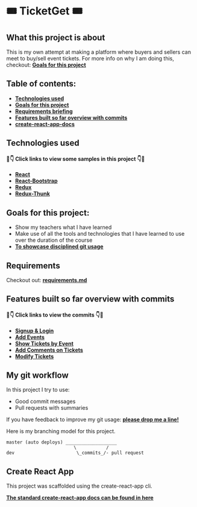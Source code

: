 # 🎟️ TicketGet 🎟️

## What this project is about
This is my own attempt at making a platform where buyers and sellers can meet to buy/sell event tickets. For more info on why I am doing this, checkout: **[Goals for this project](#goals-for-this-project)** 

## Table of contents: 
- **[Technologies used](#technologies-used)**
- **[Goals for this project](#goals-for-this-project)**
- **[Requirements briefing](#requirements)**
- **[Features built so far overview with commits](#features-built-so-far-overview-with-commits)**
- **[create-react-app-docs](#create-react-app)**

## Technologies used

#### 👀👇 Click links to view some samples in this project 👇👀

- **[React](./src/components/Events/EventContainer.js)**
- **[React-Bootstrap](./src/App.js)**  
- **[Redux](./src/reducers/index.js)**  
- **[Redux-Thunk](./src/actions/events.js)**
 

## Goals for this project:

- Show my teachers what I have learned 
- Make use of all the tools and technologies that I have learned to use over the duration of the course
- **[To showcase disciplined git usage](#my-git-workflow)**

## Requirements

Checkout out: **[requirements.md](./requirements.md)**

## Features built so far overview with commits

#### 👀👇 Click links to view the commits 👇👀

- **[Signup & Login](https://github.com/sneelagiri/ticketGet-client/commit/21d346ac2fab6fdace6d664155075ebd7044404a)**
- **[Add Events](https://github.com/sneelagiri/ticketGet-client/commit/ffaf444d538448f7f2a60cabd589e1a2a8b618d5)**
- **[Show Tickets by Event](https://github.com/sneelagiri/ticketGet-client/commit/0665f5259a627b4eceafc93df16c95a1eabbc431)**
- **[Add Comments on Tickets](https://github.com/sneelagiri/ticketGet-client/commit/103486bd73c7c5b110d28b3657fa52858e356b83)**
- **[Modify Tickets](https://github.com/sneelagiri/ticketGet-client/commit/698845b7ad956a4f000ed7313657d9f03e065229)**

## My git workflow

In this project I try to use:

- Good commit messages
- Pull requests with summaries

If you have feedback to improve my git usage: **[please drop me a line!](https://www.linkedin.com/in/shashank-neelagiri/)** 

Here is my branching model for this project.

```
master (auto deploys) ___________________
                         \           /
dev                       \_commits_/- pull request
```

## Create React App

This project was scaffolded using the create-react-app cli. 

**[The standard create-react-app docs can be found in here](./create-react-app-docs.md)**
